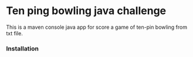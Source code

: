 # Ten ping bowling java challenge

This is a maven console java app for score a game of ten-pin bowling from txt file.

### Installation